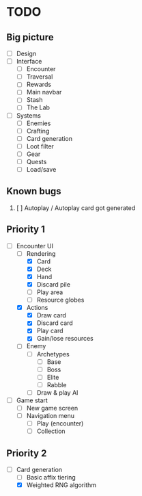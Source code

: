 # TODO

## Big picture

- [ ] Design
- [ ] Interface
  - [ ] Encounter
  - [ ] Traversal
  - [ ] Rewards
  - [ ] Main navbar
  - [ ] Stash
  - [ ] The Lab
- [ ] Systems
  - [ ] Enemies
  - [ ] Crafting
  - [ ] Card generation
  - [ ] Loot filter
  - [ ] Gear
  - [ ] Quests
  - [ ] Load/save

## Known bugs

1. [ ] Autoplay / Autoplay card got generated

## Priority 1

- [ ] Encounter UI
  - [ ] Rendering
    - [x] Card
    - [x] Deck
    - [x] Hand
    - [x] Discard pile
    - [ ] Play area
    - [ ] Resource globes
  - [x] Actions
    - [x] Draw card
    - [x] Discard card
    - [x] Play card
    - [x] Gain/lose resources
  - [ ] Enemy
    - [ ] Archetypes
      - [ ] Base
      - [ ] Boss
      - [ ] Elite
      - [ ] Rabble
    - [ ] Draw & play AI
- [ ] Game start
  - [ ] New game screen
  - [ ] Navigation menu
    - [ ] Play (encounter)
    - [ ] Collection

## Priority 2

- [ ] Card generation
  - [ ] Basic affix tiering
  - [x] Weighted RNG algorithm